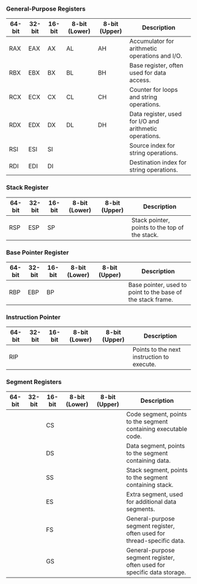 ### General-Purpose Registers

| **64-bit** | **32-bit** | **16-bit** | **8-bit (Lower)** | **8-bit (Upper)** | **Description**                                       |
|------------|------------|------------|-------------------|-------------------|-------------------------------------------------------|
| RAX        | EAX        | AX         | AL                | AH                | Accumulator for arithmetic operations and I/O.       |
| RBX        | EBX        | BX         | BL                | BH                | Base register, often used for data access.           |
| RCX        | ECX        | CX         | CL                | CH                | Counter for loops and string operations.             |
| RDX        | EDX        | DX         | DL                | DH                | Data register, used for I/O and arithmetic operations.|
| RSI        | ESI        | SI         |                   |                   | Source index for string operations.                  |
| RDI        | EDI        | DI         |                   |                   | Destination index for string operations.             |

### Stack Register

| **64-bit** | **32-bit** | **16-bit** | **8-bit (Lower)** | **8-bit (Upper)** | **Description**                                       |
|------------|------------|------------|-------------------|-------------------|-------------------------------------------------------|
| RSP        | ESP        | SP         |                   |                   | Stack pointer, points to the top of the stack.       |

### Base Pointer Register

| **64-bit** | **32-bit** | **16-bit** | **8-bit (Lower)** | **8-bit (Upper)** | **Description**                                       |
|------------|------------|------------|-------------------|-------------------|-------------------------------------------------------|
| RBP        | EBP        | BP         |                   |                   | Base pointer, used to point to the base of the stack frame. |

### Instruction Pointer

| **64-bit** | **32-bit** | **16-bit** | **8-bit (Lower)** | **8-bit (Upper)** | **Description**                                       |
|------------|------------|------------|-------------------|-------------------|-------------------------------------------------------|
| RIP        |            |            |                   |                   | Points to the next instruction to execute.           |

### Segment Registers

| **64-bit** | **32-bit** | **16-bit** | **8-bit (Lower)** | **8-bit (Upper)** | **Description**                                       |
|------------|------------|------------|-------------------|-------------------|-------------------------------------------------------|
|            |            | CS         |                   |                   | Code segment, points to the segment containing executable code. |
|            |            | DS         |                   |                   | Data segment, points to the segment containing data. |
|            |            | SS         |                   |                   | Stack segment, points to the segment containing stack. |
|            |            | ES         |                   |                   | Extra segment, used for additional data segments.    |
|            |            | FS         |                   |                   | General-purpose segment register, often used for thread-specific data. |
|            |            | GS         |                   |                   | General-purpose segment register, often used for specific data storage. |

